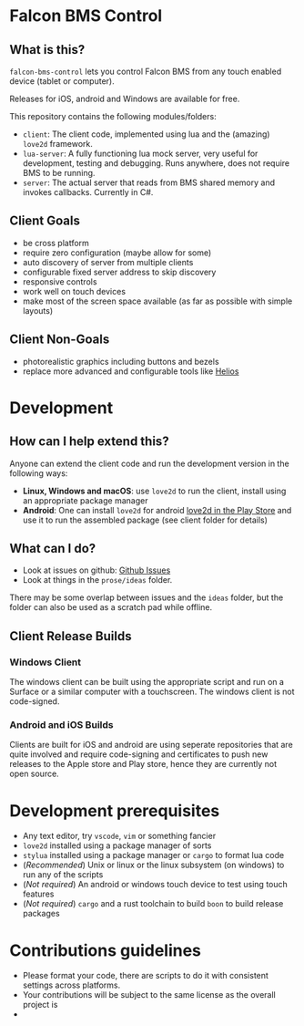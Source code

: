 # Falcon BMS Control

## What is this?

`falcon-bms-control` lets you control Falcon BMS from any touch enabled device (tablet or computer).

Releases for iOS, android and Windows are available for free.

This repository contains the following modules/folders:

- `client`: The client code, implemented using lua and the (amazing) `love2d` framework.
- `lua-server`: A fully functioning lua mock server, very useful for development, testing and debugging. Runs anywhere, does not require BMS to be running.
- `server`: The actual server that reads from BMS shared memory and invokes callbacks. Currently in C#.

## Client Goals

- be cross platform
- require zero configuration (maybe allow for some)
- auto discovery of server from multiple clients
- configurable fixed server address to skip discovery
- responsive controls
- work well on touch devices
- make most of the screen space available (as far as possible with simple layouts)

## Client Non-Goals

- photorealistic graphics including buttons and bezels
- replace more advanced and configurable tools like [Helios](https://github.com/HeliosVirtualCockpit/Helios)

# Development

## How can I help extend this?

Anyone can extend the client code and run the development version in the following ways:

- **Linux, Windows and macOS**: use `love2d` to run the client, install using an appropriate package manager
- **Android**: One can install `love2d` for android [love2d in the Play Store](https://play.google.com/store/apps/details?id=org.love2d.android) and use it to run the assembled package (see client folder for details)

## What can I do?

- Look at issues on github: [Github Issues](https://github.com/kungfoo/falcon-bms-control/issues)
- Look at things in the `prose/ideas` folder.

There may be some overlap between issues and the `ideas` folder, but the folder can also be used as a scratch pad while offline.

## Client Release Builds

### Windows Client

The windows client can be built using the appropriate script and run on a Surface or a similar computer with a touchscreen. The windows client is not code-signed.

### Android and iOS Builds

Clients are built for iOS and android are using seperate repositories that are quite involved and require code-signing and certificates to push new releases to the Apple store and Play store, hence they are currently not open source.

# Development prerequisites

- Any text editor, try `vscode`, `vim` or something fancier
- `love2d` installed using a package manager of sorts
- `stylua` installed using a package manager or `cargo` to format lua code
- (_Recommended_) Unix or linux or the linux subsystem (on windows) to run any of the scripts
- (_Not required_) An android or windows touch device to test using touch features
- (_Not required_) `cargo` and a rust toolchain to build `boon` to build release packages

# Contributions guidelines

- Please format your code, there are scripts to do it with consistent settings across platforms.
- Your contributions will be subject to the same license as the overall project is
- 


